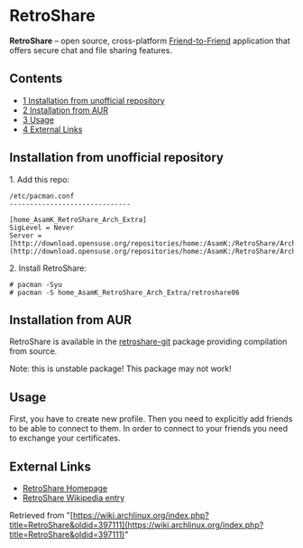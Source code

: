 # RetroShare

**RetroShare** – open source, cross-platform [Friend-to-Friend](https://en.wikipedia.org/wiki/Friend-to-friend) application that offers secure chat and file sharing features.

## Contents

*   [1 Installation from unofficial repository](#Installation_from_unofficial_repository)
*   [2 Installation from AUR](#Installation_from_AUR)
*   [3 Usage](#Usage)
*   [4 External Links](#External_Links)

## Installation from unofficial repository

1\. Add this repo:

```
/etc/pacman.conf
------------------------------

[home_AsamK_RetroShare_Arch_Extra]
SigLevel = Never
Server = [http://download.opensuse.org/repositories/home:/AsamK:/RetroShare/Arch_Extra/$arch](http://download.opensuse.org/repositories/home:/AsamK:/RetroShare/Arch_Extra/$arch)

```

2\. Install RetroShare:

```
# pacman -Syu
# pacman -S home_AsamK_RetroShare_Arch_Extra/retroshare06

```

## Installation from AUR

RetroShare is available in the [retroshare-git](https://aur.archlinux.org/packages/retroshare-git/) package providing compilation from source.

Note: this is unstable package! This package may not work!

## Usage

First, you have to create new profile. Then you need to explicitly add friends to be able to connect to them. In order to connect to your friends you need to exchange your certificates.

## External Links

*   [RetroShare Homepage](http://retroshare.sourceforge.net/)
*   [RetroShare Wikipedia entry](http://en.wikipedia.org/wiki/RetroShare)

Retrieved from "[https://wiki.archlinux.org/index.php?title=RetroShare&oldid=397111](https://wiki.archlinux.org/index.php?title=RetroShare&oldid=397111)"